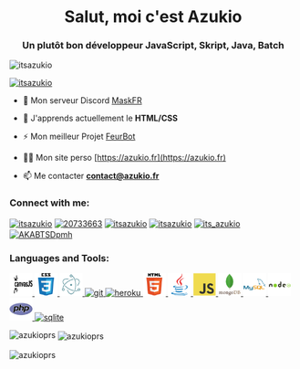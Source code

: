 <h1 align="center">Salut, moi c'est Azukio</h1>
<h3 align="center">Un plutôt bon développeur JavaScript, Skript, Java, Batch</h3>

<p align="left"> <img src="https://komarev.com/ghpvc/?username=itsazukio&label=Profile%20views&color=0e75b6&style=flat" alt="itsazukio" /> </p>

<p align="left"> <a href="https://github.com/ryo-ma/github-profile-trophy"><img src="https://github-profile-trophy.vercel.app/?username=itsazukio" alt="itsazukio" /></a> </p>

- 💬 Mon serveur Discord [MaskFR](https://discord.gg/e7Wua5Yggm)

- 🌱 J'apprends actuellement le **HTML/CSS**

- ⚡ Mon meilleur Projet [FeurBot](https://github.com/MaskFR-org/FeurBot)

- 👨‍💻 Mon site perso [https://azukio.fr](https://azukio.fr)

- 📫 Me contacter **contact@azukio.fr**

<h3 align="left">Connect with me:</h3>
<p align="left">
<a href="https://dev.to/azukioprs" target="blank"><img align="center" src="https://raw.githubusercontent.com/rahuldkjain/github-profile-readme-generator/master/src/images/icons/Social/devto.svg" alt="itsazukio" height="30" width="40" /></a>
<a href="https://stackoverflow.com/users/20733663" target="blank"><img align="center" src="https://raw.githubusercontent.com/rahuldkjain/github-profile-readme-generator/master/src/images/icons/Social/stack-overflow.svg" alt="20733663" height="30" width="40" /></a>
<a href="https://codesandbox.com/azukioprs" target="blank"><img align="center" src="https://raw.githubusercontent.com/rahuldkjain/github-profile-readme-generator/master/src/images/icons/Social/codesandbox.svg" alt="itsazukio" height="30" width="40" /></a>
<a href="https://instagram.com/azukioprs" target="blank"><img align="center" src="https://raw.githubusercontent.com/rahuldkjain/github-profile-readme-generator/master/src/images/icons/Social/instagram.svg" alt="itsazukio" height="30" width="40" /></a>
<a href="https://www.youtube.com/c/its_azukio" target="blank"><img align="center" src="https://raw.githubusercontent.com/rahuldkjain/github-profile-readme-generator/master/src/images/icons/Social/youtube.svg" alt="its_azukio" height="30" width="40" /></a>
<a href="https://discord.gg/AKABTSDpmh" target="blank"><img align="center" src="https://raw.githubusercontent.com/rahuldkjain/github-profile-readme-generator/master/src/images/icons/Social/discord.svg" alt="AKABTSDpmh" height="30" width="40" /></a>
</p>

<h3 align="left">Languages and Tools:</h3>
<p align="left"> <a href="https://canvasjs.com" target="_blank" rel="noreferrer"> <img src="https://raw.githubusercontent.com/Hardik0307/Hardik0307/master/assets/canvasjs-charts.svg" alt="canvasjs" width="40" height="40"/> </a> <a href="https://www.w3schools.com/css/" target="_blank" rel="noreferrer"> <img src="https://raw.githubusercontent.com/devicons/devicon/master/icons/css3/css3-original-wordmark.svg" alt="css3" width="40" height="40"/> </a> <a href="https://www.electronjs.org" target="_blank" rel="noreferrer"> <img src="https://raw.githubusercontent.com/devicons/devicon/master/icons/electron/electron-original.svg" alt="electron" width="40" height="40"/> </a> <a href="https://git-scm.com/" target="_blank" rel="noreferrer"> <img src="https://www.vectorlogo.zone/logos/git-scm/git-scm-icon.svg" alt="git" width="40" height="40"/> </a> <a href="https://heroku.com" target="_blank" rel="noreferrer"> <img src="https://www.vectorlogo.zone/logos/heroku/heroku-icon.svg" alt="heroku" width="40" height="40"/> </a> <a href="https://www.w3.org/html/" target="_blank" rel="noreferrer"> <img src="https://raw.githubusercontent.com/devicons/devicon/master/icons/html5/html5-original-wordmark.svg" alt="html5" width="40" height="40"/> </a> <a href="https://www.java.com" target="_blank" rel="noreferrer"> <img src="https://raw.githubusercontent.com/devicons/devicon/master/icons/java/java-original.svg" alt="java" width="40" height="40"/> </a> <a href="https://developer.mozilla.org/en-US/docs/Web/JavaScript" target="_blank" rel="noreferrer"> <img src="https://raw.githubusercontent.com/devicons/devicon/master/icons/javascript/javascript-original.svg" alt="javascript" width="40" height="40"/> </a> <a href="https://www.mongodb.com/" target="_blank" rel="noreferrer"> <img src="https://raw.githubusercontent.com/devicons/devicon/master/icons/mongodb/mongodb-original-wordmark.svg" alt="mongodb" width="40" height="40"/> </a> <a href="https://www.mysql.com/" target="_blank" rel="noreferrer"> <img src="https://raw.githubusercontent.com/devicons/devicon/master/icons/mysql/mysql-original-wordmark.svg" alt="mysql" width="40" height="40"/> </a> <a href="https://nodejs.org" target="_blank" rel="noreferrer"> <img src="https://raw.githubusercontent.com/devicons/devicon/master/icons/nodejs/nodejs-original-wordmark.svg" alt="nodejs" width="40" height="40"/> </a> <a href="https://www.php.net" target="_blank" rel="noreferrer"> <img src="https://raw.githubusercontent.com/devicons/devicon/master/icons/php/php-original.svg" alt="php" width="40" height="40"/> </a> <a href="https://www.sqlite.org/" target="_blank" rel="noreferrer"> <img src="https://www.vectorlogo.zone/logos/sqlite/sqlite-icon.svg" alt="sqlite" width="40" height="40"/> </a> </p>

<p><img align="left" src="https://github-readme-stats.vercel.app/api/top-langs?username=itsazukio&show_icons=true&locale=en&layout=compact" alt="azukioprs" /></p>

<p>&nbsp;<img align="center" src="https://github-readme-stats.vercel.app/api?username=itsazukio&show_icons=true&locale=en" alt="azukioprs" /></p>

<p><img align="center" src="https://github-readme-streak-stats.herokuapp.com/?user=itsazukio&" alt="azukioprs" /></p>
